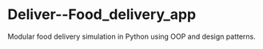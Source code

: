 # Deliver--Food_delivery_app
Modular food delivery simulation in Python using OOP and design patterns.
